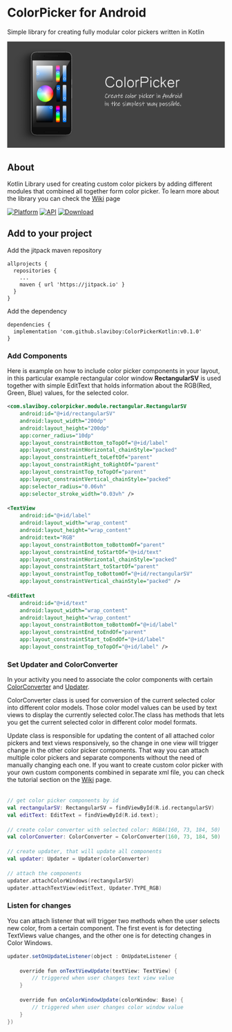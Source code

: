 # ColorPicker for Android
Simple library for creating fully modular color pickers written in Kotlin

<p align="center">
    <img src="screens/home.png" alt="Image"   />
</p>
 
## About
Kotlin Library used for creating custom color pickers by adding different modules that combined all together form color picker.
To learn more about the library you can check the [Wiki](https://github.com/slaviboy/ColorPickerKotlin/wiki) page
 
[![Platform](https://img.shields.io/badge/platform-android-green.svg)](http://developer.android.com/index.html)
[![API](https://img.shields.io/badge/API-21%2B-brightgreen.svg?style=flat)](https://android-arsenal.com/api?level=21)
[![Download](https://img.shields.io/badge/version-0.1.0-blue)](https://github.com/slaviboy/ColorPickerKotlin/releases/tag/v.0.1.0)

## Add to your project
Add the jitpack maven repository
```
allprojects {
  repositories {
    ...
    maven { url 'https://jitpack.io' }
  }
}
``` 
Add the dependency
```
dependencies {
  implementation 'com.github.slaviboy:ColorPickerKotlin:v0.1.0'
}
```
 
### Add Components
Here is example on how to include color picker components in your layout, in this particular example rectangular color window **RectangularSV** is used together with simple EditText that holds information about the RGB(Red, Green, Blue) values, for the selected color.
```xml
<com.slaviboy.colorpicker.module.rectangular.RectangularSV
    android:id="@+id/rectangularSV"
    android:layout_width="200dp"
    android:layout_height="200dp"
    app:corner_radius="10dp"
    app:layout_constraintBottom_toTopOf="@+id/label"
    app:layout_constraintHorizontal_chainStyle="packed"
    app:layout_constraintLeft_toLeftOf="parent"
    app:layout_constraintRight_toRightOf="parent"
    app:layout_constraintTop_toTopOf="parent"
    app:layout_constraintVertical_chainStyle="packed"
    app:selector_radius="0.06vh"
    app:selector_stroke_width="0.03vh" />

<TextView
    android:id="@+id/label"
    android:layout_width="wrap_content"
    android:layout_height="wrap_content"
    android:text="RGB"
    app:layout_constraintBottom_toBottomOf="parent"
    app:layout_constraintEnd_toStartOf="@+id/text"
    app:layout_constraintHorizontal_chainStyle="packed"
    app:layout_constraintStart_toStartOf="parent"
    app:layout_constraintTop_toBottomOf="@+id/rectangularSV"
    app:layout_constraintVertical_chainStyle="packed" />

<EditText
    android:id="@+id/text"
    android:layout_width="wrap_content"
    android:layout_height="wrap_content"
    app:layout_constraintBottom_toBottomOf="@+id/label"
    app:layout_constraintEnd_toEndOf="parent"
    app:layout_constraintStart_toEndOf="@+id/label"
    app:layout_constraintTop_toTopOf="@+id/label" />
```

### Set Updater and ColorConverter
In your activity you need to associate the color components with certain [ColorConverter](https://github.com/slaviboy/ColorPickerKotlin/wiki#ColorConverter) and [Updater](https://github.com/slaviboy/ColorPickerKotlin/wiki#Updater).

ColorConverter class is used for conversion of the current selected color into different color models. Those color model values can be used by text views to display the currently selected color.The class has methods that lets you get the current selected color in different color model formats. 

Update class is responsible for updating the content of all attached color pickers and text views responsively, so the change in one view will trigger change in the other color picker components. That way you can attach multiple color pickers and separate components without the need of manually changing each one. If you want to create custom color picker with your own custom components combined in separate xml file, you can check the tutorial section on the [Wiki](https://github.com/slaviboy/ColorPickerKotlin/wiki#tutorial-creating-custom-color-picker) page.

```kotlin

// get color picker components by id
val rectangularSV: RectangularSV = findViewById(R.id.rectangularSV)
val editText: EditText = findViewById(R.id.text);

// create color converter with selected color: RGBA(160, 73, 184, 50)
val colorConverter: ColorConverter = ColorConverter(160, 73, 184, 50)

// create updater, that will update all components
val updater: Updater = Updater(colorConverter)

// attach the components
updater.attachColorWindows(rectangularSV)
updater.attachTextView(editText, Updater.TYPE_RGB)
```

### Listen for changes
You can attach listener that will trigger two methods when the user selects new color, from a certain component. The first event is for detecting TextViews value changes, and the other one is for detecting changes in Color Windows.
```java
updater.setOnUpdateListener(object : OnUpdateListener {

    override fun onTextViewUpdate(textView: TextView) {
        // triggered when user changes text view value
    }
            
    override fun onColorWindowUpdate(colorWindow: Base) {
        // triggered when user changes color window value
    }
})
```
